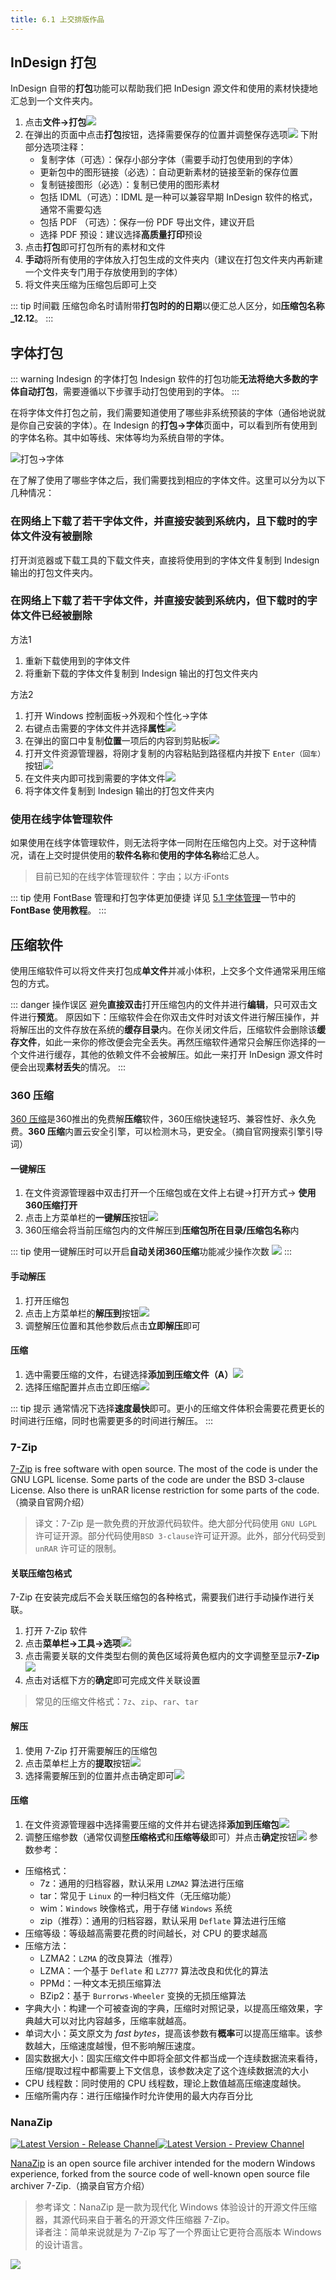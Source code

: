 ```yaml
---
title: 6.1 上交排版作品
---
```


## InDesign 打包
InDesign 自带的**打包**功能可以帮助我们把 InDesign 源文件和使用的素材快捷地汇总到一个文件夹内。

1. 点击**文件->打包**![](../assets/image/073c4599ef5fcc15e08798c45ee576b3_MD5.jpg)
2. 在弹出的页面中点击**打包**按钮，选择需要保存的位置并调整保存选项![](../assets/image/ad8f516f5b86bcc96e800346d7cf1a77_MD5.jpg)
    下附部分选项注释：
    - 复制字体（可选）：保存小部分字体（需要手动打包使用到的字体）
    - 更新包中的图形链接（必选）：自动更新素材的链接至新的保存位置
    - 复制链接图形（必选）：复制已使用的图形素材
    - 包括 IDML（可选）：IDML 是一种可以兼容早期 InDesign 软件的格式，通常不需要勾选
    - 包括 PDF （可选）：保存一份 PDF 导出文件，建议开启
    - 选择 PDF 预设：建议选择**高质量打印**预设
3. 点击**打包**即可打包所有的素材和文件
4. **手动**将所有使用的字体放入打包生成的文件夹内（建议在打包文件夹内再新建一个文件夹专门用于存放使用到的字体）
5. 将文件夹压缩为压缩包后即可上交

::: tip 时间戳
压缩包命名时请附带**打包时的的日期**以便汇总人区分，如**压缩包名称_12.12**。
:::

## 字体打包
::: warning Indesign 的字体打包
Indesign 软件的打包功能**无法将绝大多数的字体自动打包**，需要遵循以下步骤手动打包使用到的字体。
:::

在将字体文件打包之前，我们需要知道使用了哪些非系统预装的字体（通俗地说就是你自己安装的字体）。在 Indesign 的**打包->字体**页面中，可以看到所有使用到的字体名称。其中如等线、宋体等均为系统自带的字体。

![打包->字体](../assets/image/6.1-1700322557652.jpeg)

在了解了使用了哪些字体之后，我们需要找到相应的字体文件。这里可以分为以下几种情况：

### 在网络上下载了若干字体文件，并直接安装到系统内，且下载时的字体文件**没有被删除**
打开浏览器或下载工具的下载文件夹，直接将使用到的字体文件复制到 Indesign 输出的打包文件夹内。

### 在网络上下载了若干字体文件，并直接安装到系统内，但下载时的字体文件**已经被删除**
方法1
1. 重新下载使用到的字体文件
2. 将重新下载的字体文件复制到 Indesign 输出的打包文件夹内

方法2
1. 打开 Windows 控制面板->外观和个性化->字体
2. 右键点击需要的字体文件并选择**属性**![](../assets/image/6.1-1700321863703.jpeg)
3. 在弹出的窗口中复制**位置**一项后的内容到剪贴板![](../assets/image/6.1-1700321875724.jpeg)
4. 打开文件资源管理器，将刚才复制的内容粘贴到路径框内并按下 `Enter（回车）` 按钮![](../assets/image/6.1-1700321954493.jpeg)
5. 在文件夹内即可找到需要的字体文件![](../assets/image/6.1-1700322018682.jpeg)
6. 将字体文件复制到 Indesign 输出的打包文件夹内

### 使用在线字体管理软件
如果使用在线字体管理软件，则无法将字体一同附在压缩包内上交。对于这种情况，请在上交时提供使用的**软件名称**和**使用的字体名称**给汇总人。

> 目前已知的在线字体管理软件：字由；以方·iFonts

::: tip 使用 FontBase 管理和打包字体更加便捷
详见 [5.1 字体管理](../ChapterNo5/5.1.md#fontbase-使用教程)一节中的 **FontBase 使用教程**。
:::

## 压缩软件
使用压缩软件可以将文件夹打包成**单文件**并减小体积，上交多个文件通常采用压缩包的方式。

::: danger 操作误区
避免**直接双击**打开压缩包内的文件并进行**编辑**，只可双击文件进行**预览**。
原因如下：压缩软件会在你双击文件时对该文件进行解压操作，并将解压出的文件存放在系统的**缓存目录**内。在你关闭文件后，压缩软件会删除该**缓存文件**，如此一来你的修改便会完全丢失。再然压缩软件通常只会解压你选择的一个文件进行缓存，其他的依赖文件不会被解压。如此一来打开 InDesign 源文件时便会出现**素材丢失**的情况。
:::

### 360 压缩
[360 压缩](https://yasuo.360.cn/index.html)是360推出的免费解**压缩**软件，360压缩快速轻巧、兼容性好、永久免费。**360 压缩**内置云安全引擎，可以检测木马，更安全。（摘自官网搜索引擎引导词）
#### 一键解压
1. 在文件资源管理器中双击打开一个压缩包或在文件上右键->打开方式-> **使用360压缩打开**
2. 点击上方菜单栏的**一键解压**按钮![](../assets/image/Pastedimage20230730110510.jpg)
3. 360压缩会将当前压缩包内的文件解压到**压缩包所在目录/压缩包名称**内

::: tip
使用一键解压时可以开启**自动关闭360压缩**功能减少操作次数
![](../assets/image/Pastedimage20230730110628.jpg)
:::

#### 手动解压
1. 打开压缩包
2. 点击上方菜单栏的**解压到**按钮![](../assets/image/Pastedimage20230730111057.jpg)
3. 调整解压位置和其他参数后点击**立即解压**即可

#### 压缩
1. 选中需要压缩的文件，右键选择**添加到压缩文件（A）**![](../assets/image/Pastedimage20230730113507.jpg)
2. 选择压缩配置并点击立即压缩![](../assets/image/Pastedimage20230730113538.jpg)

::: tip 提示
通常情况下选择**速度最快**即可。更小的压缩文件体积会需要花费更长的时间进行压缩，同时也需要更多的时间进行解压。
:::

### 7-Zip
[7-Zip](https://www.7-zip.org/) is free software with open source. The most of the code is under the GNU LGPL license. Some parts of the code are under the BSD 3-clause License. Also there is unRAR license restriction for some parts of the code. （摘录自官网介绍）
> 译文：7-Zip 是一款免费的开放源代码软件。绝大部分代码使用 `GNU LGPL` 许可证开源。部分代码使用`BSD 3-clause`许可证开源。此外，部分代码受到 `unRAR` 许可证的限制。

#### 关联压缩包格式
7-Zip 在安装完成后不会关联压缩包的各种格式，需要我们进行手动操作进行关联。
1. 打开 7-Zip 软件
2. 点击**菜单栏->工具->选项**![](../assets/image/Pastedimage20230730115731.jpg)
3. 点击需要关联的文件类型右侧的黄色区域将黄色框内的文字调整至显示**7-Zip**![](../assets/image/Pastedimage20230730115914.jpg)
4. 点击对话框下方的**确定**即可完成文件关联设置
> 常见的压缩文件格式：`7z`、`zip`、`rar`、`tar`


#### 解压
1. 使用 7-Zip 打开需要解压的压缩包
2. 点击菜单栏上方的**提取**按钮![](../assets/image/Pastedimage20230730120811.jpg)
3. 选择需要解压到的位置并点击确定即可![](../assets/image/Pastedimage20230730120855.jpg)

#### 压缩
1. 在文件资源管理器中选择需要压缩的文件并右键选择**添加到压缩包**![](../assets/image/Pastedimage20230730121002.jpg)
2. 调整压缩参数（通常仅调整**压缩格式**和**压缩等级**即可）并点击**确定**按钮![](../assets/image/Pastedimage20230730121113.jpg)
参数参考：
- 压缩格式：
	- 7z：通用的归档容器，默认采用 `LZMA2` 算法进行压缩
	- tar：常见于 `Linux` 的一种归档文件（无压缩功能）
	- wim：`Windows` 映像格式，用于存储 `Windows` 系统
	- zip（推荐）：通用的归档容器，默认采用 `Deflate` 算法进行压缩
- 压缩等级：等级越高需要花费的时间越长，对 CPU 的要求越高
- 压缩方法：
	- LZMA2：`LZMA` 的改良算法（推荐）
	- LZMA：一个基于 `Deflate` 和 `LZ777` 算法改良和优化的算法
	- PPMd：一种文本无损压缩算法
	- BZip2：基于 `Burrorws-Wheeler` 变换的无损压缩算法
- 字典大小：构建一个可被查询的字典，压缩时对照记录，以提高压缩效果，字典越大可以对比内容越多，压缩率就越高。
- 单词大小：英文原文为 *fast bytes*，提高该参数有**概率**可以提高压缩率。该参数越大，压缩速度越慢，但不影响解压速度。
- 固实数据大小：固实压缩文件中即将全部文件都当成一个连续数据流来看待，压缩/提取过程中都需要上下文信息，该参数决定了这个连续数据流的大小
- CPU 线程数：同时使用的 CPU 线程数，理论上数值越高压缩速度越快。
- 压缩所需内存：进行压缩操作时允许使用的最大内存百分比

### NanaZip
[![Latest Version - Release Channel](https://img.shields.io/github/v/release/M2Team/NanaZip?display_name=release&sort=date&color=%23a4a61d)](https://github.com/M2Team/NanaZip/releases/latest)[![Latest Version - Preview Channel](https://img.shields.io/github/v/release/M2Team/NanaZip?include_prereleases&display_name=release&sort=date&color=%23a4a61d)](https://github.com/M2Team/NanaZip/releases)

[NanaZip](https://apps.microsoft.com/store/detail/nanazip/) is an open source file archiver intended for the modern Windows experience, forked from the source code of well-known open source file archiver 7-Zip.（摘录自官方介绍）
> 参考译文：NanaZip 是一款为现代化 Windows 体验设计的开源文件压缩器，其源代码来自于著名的开源文件压缩器 7-Zip。  
> 译者注：简单来说就是为 7-Zip 写了一个界面让它更符合高版本 Windows 的设计语言。

![](../assets/image/Pastedimage20230730115308.jpg)
